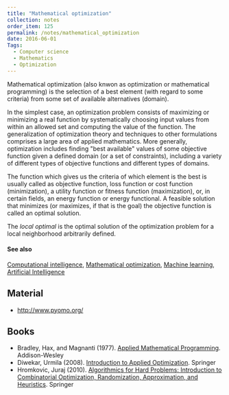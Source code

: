 ```yaml
---
title: "Mathematical optimization"
collection: notes
order_item: 125
permalink: /notes/mathematical_optimization
date: 2016-06-01
Tags:
  - Computer science
  - Mathematics
  - Optimization
---
```


Mathematical optimization (also knwon as optimization or mathematical programming) is the selection of a best element (with regard to some criteria) from some set of available alternatives (domain).

In the simplest case, an optimization problem consists of maximizing or minimizing a real function by systematically choosing input values from within an allowed set and computing the value of the function. The generalization of optimization theory and techniques to other formulations comprises a large area of applied mathematics. More generally, optimization includes finding "best available" values of some objective function given a defined domain (or a set of constraints), including a variety of different types of objective functions and different types of domains.

The function which gives us the criteria of which element is the best is usually called as objective function, loss function or cost function (minimization), a utility function or fitness function (maximization), or, in certain fields, an energy function or energy functional. A feasible solution that minimizes (or maximizes, if that is the goal) the objective function is called an optimal solution.

The _local optimal_ is the optimal solution of the optimization problem for a local neighborhood arbitrarily defined.


#### See also
[Computational intelligence](/notes/computational_intelligence), [Mathematical optimization](/notes/mathematical_optimization), [Machine learning](/notes/machine_learning), [Artificial Intelligence](/notes/artificial_intelligence)


## Material
* http://www.pyomo.org/




## Books
* Bradley, Hax, and Magnanti (1977). [Applied Mathematical Programming](http://web.mit.edu/15.053/www/). Addison-Wesley
* Diwekar, Urmila (2008). [Introduction to Applied Optimization](https://www.goodreads.com/book/show/4713828-introduction-to-applied-optimization). Springer
* Hromkovic, Juraj (2010). [Algorithmics for Hard Problems: Introduction to Combinatorial Optimization, Randomization, Approximation, and Heuristics](https://www.goodreads.com/book/show/10545068-algorithmics-for-hard-problems). Springer


